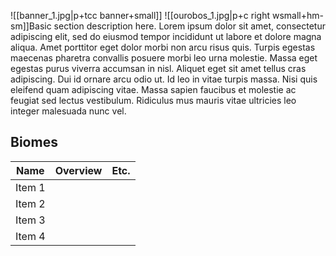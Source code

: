 ![[banner_1.jpg|p+tcc banner+small]]
![[ourobos_1.jpg|p+c right wsmall+hm-sm]]Basic section description here. Lorem ipsum dolor sit amet, consectetur adipiscing elit, sed do eiusmod tempor incididunt ut labore et dolore magna aliqua. Amet porttitor eget dolor morbi non arcu risus quis. Turpis egestas maecenas pharetra convallis posuere morbi leo urna molestie. Massa eget egestas purus viverra accumsan in nisl. Aliquet eget sit amet tellus cras adipiscing. Dui id ornare arcu odio ut. Id leo in vitae turpis massa. Nisi quis eleifend quam adipiscing vitae. Massa sapien faucibus et molestie ac feugiat sed lectus vestibulum. Ridiculus mus mauris vitae ultricies leo integer malesuada nunc vel.

## Biomes 
| Name   | Overview | Etc. |
| ------ | -------- | ---- |
| Item 1 |          |      |
| Item 2 |          |      |
| Item 3 |          |      |
| Item 4 |          |      |
